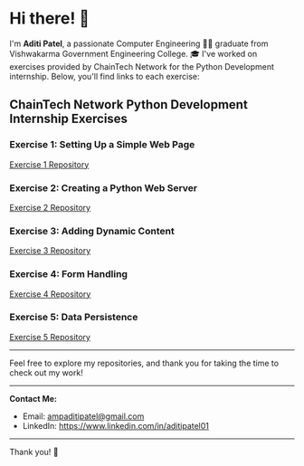 # Hi there! 👋

I'm **Aditi Patel**, a passionate Computer Engineering 👩‍💻 graduate from Vishwakarma Government Engineering College. 🎓 I've worked on exercises provided by ChainTech Network for the Python Development internship. Below, you'll find links to each exercise:

## ChainTech Network Python Development Internship Exercises

### Exercise 1: Setting Up a Simple Web Page
[Exercise 1 Repository](#Link)

### Exercise 2: Creating a Python Web Server
[Exercise 2 Repository](#Link)

### Exercise 3: Adding Dynamic Content
[Exercise 3 Repository](#Link)

### Exercise 4: Form Handling
[Exercise 4 Repository](#Link)

### Exercise 5: Data Persistence
[Exercise 5 Repository](#Link)

---

Feel free to explore my repositories, and thank you for taking the time to check out my work!

---

**Contact Me:**
- Email: [ampaditipatel@gmail.com](mailto:ampaditipatel@gmail.com)
- LinkedIn: https://www.linkedin.com/in/aditipatel01

---

Thank you! 🙌
